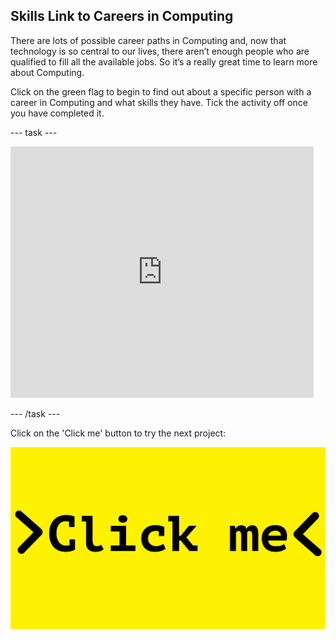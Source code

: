 ## Skills Link to Careers in Computing

There are lots of possible career paths in Computing and, now that technology is so central to our lives, there aren’t enough people who are qualified to fill all the available jobs. So it’s a really great time to learn more about Computing.

Click on the green flag to begin to find out about a specific person with a career in Computing and what skills they have. Tick the activity off once you have completed it.

--- task ---

 <iframe src="https://scratch.mit.edu/projects/325786990/embed" allowtransparency="true" width="485" height="402" frameborder="0" scrolling="no" allowfullscreen></iframe>

--- /task ---

Click on the 'Click me' button to try the next project:

<a href="hhttps://codeclub.org/en/html1">
<img src="images/Clickme.png">


